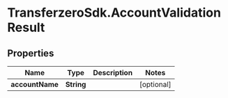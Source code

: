 # TransferzeroSdk.AccountValidationResult

## Properties
Name | Type | Description | Notes
------------ | ------------- | ------------- | -------------
**accountName** | **String** |  | [optional] 


